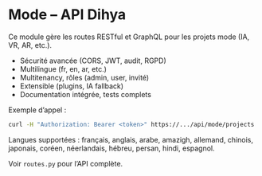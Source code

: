 # Mode – API Dihya

Ce module gère les routes RESTful et GraphQL pour les projets mode (IA, VR, AR, etc.).

- Sécurité avancée (CORS, JWT, audit, RGPD)
- Multilingue (fr, en, ar, etc.)
- Multitenancy, rôles (admin, user, invité)
- Extensible (plugins, IA fallback)
- Documentation intégrée, tests complets

Exemple d’appel :

```bash
curl -H "Authorization: Bearer <token>" https://.../api/mode/projects
```

Langues supportées : français, anglais, arabe, amazigh, allemand, chinois, japonais, coréen, néerlandais, hébreu, persan, hindi, espagnol.

Voir `routes.py` pour l’API complète.
